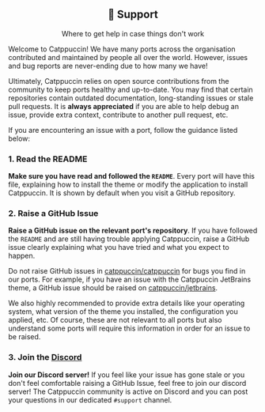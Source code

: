 <div align="center">
  <h2>🫶 Support</h2>
  <p>Where to get help in case things don't work</p>
</div>

Welcome to Catppuccin! We have many ports across the organisation contributed
and maintained by people all over the world. However, issues and bug reports are
never-ending due to how many we have!

Ultimately, Catppuccin relies on open source contributions from the community to
keep ports healthy and up-to-date. You may find that certain repositories
contain outdated documentation, long-standing issues or stale pull requests. It
is **always appreciated** if you are able to help debug an issue, provide extra
context, contribute to another pull request, etc.

If you are encountering an issue with a port, follow the guidance listed below:

### 1. Read the README

**Make sure you have read and followed the `README`**. Every port will have this
file, explaining how to install the theme or modify the application to install
Catppuccin. It is shown by default when you visit a GitHub repository.

### 2. Raise a GitHub Issue

**Raise a GitHub issue on the relevant port's repository**. If you have followed the
`README` and are still having trouble applying Catppuccin, raise a GitHub issue
clearly explaining what you have tried and what you expect to happen.

Do not raise GitHub issues in
[catppuccin/catppuccin](https://github.com/catppuccin/catppuccin) for bugs you
find in our ports. For example, if you have an issue with the Catppuccin
JetBrains theme, a GitHub issue should be raised on
[catppuccin/jetbrains](https://github.com/catppuccin/jetbrains).

We also highly recommended to provide extra details like your operating system,
what version of the theme you installed, the configuration you applied, etc. Of
course, these are not relevant to all ports but also understand some ports will
require this information in order for an issue to be raised.

### 3. Join the [Discord](https://discord.com/servers/catppuccin-907385605422448742)

**Join our Discord server!** If you feel like your issue has gone stale or you
don't feel comfortable raising a GitHub Issue, feel free to join our discord
server! The Catppuccin community is active on Discord and you can post your
questions in our dedicated `#support` channel.
